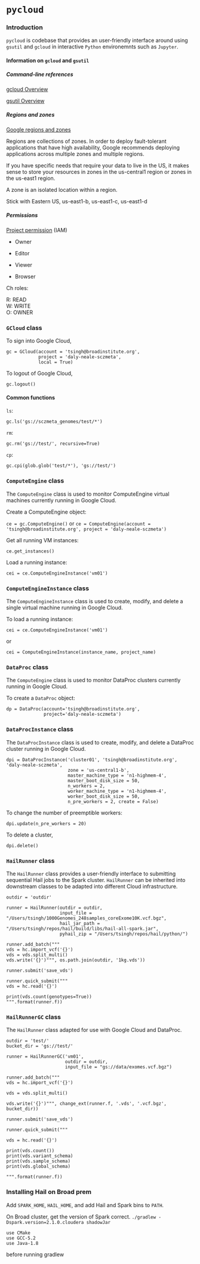 # `pycloud`

### Introduction

`pycloud` is codebase that provides an user-friendly interface around using `gsutil` and `gcloud` in interactive `Python` environemnts such as `Jupyter`.

#### Information on `gcloud` and `gsutil`

##### Command-line references

[gcloud Overview](https://cloud.google.com/sdk/gcloud/reference/)

[gsutil Overview](https://cloud.google.com/storage/docs/gsutil)

##### Regions and zones

[Google regions and zones](https://cloud.google.com/compute/docs/regions-zones/regions-zones)

Regions are collections of zones. In order to deploy fault-tolerant applications that have high availability, Google recommends deploying applications across multiple zones and multiple regions.

If you have specific needs that require your data to live in the US, it makes sense to store your resources in zones in the us-central1 region or zones in the us-east1 region.

A zone is an isolated location within a region. 

Stick with Eastern US, us-east1-b, us-east1-c, us-east1-d

##### Permissions

[Project permission](https://cloud.google.com/iam/docs/understanding-roles) (IAM)

- Owner  

- Editor  

- Viewer

- Browser 

Ch roles:

R: READ  
W: WRITE  
O: OWNER  


### `GCloud` class

To sign into Google Cloud, 

```
gc = GCloud(account = 'tsingh@broadinstitute.org', 
            project = 'daly-neale-sczmeta', 
            local = True)
```

To logout of Google Cloud,

`gc.logout()`

#### Common functions

`ls`:

`gc.ls('gs://sczmeta_genomes/test/*')`

`rm`:

`gc.rm('gs://test/', recursive=True)`

`cp`:

`gc.cpi(glob.glob('test/*'), 'gs://test/')`

### `ComputeEngine` class

The `ComputeEngine` class is used to monitor ComputeEngine virtual machines currently running in Google Cloud.

Create a ComputeEngine object:

`ce = gc.ComputeEngine()` or 
`ce = ComputeEngine(account = 'tsingh@broadinstitute.org', project = 'daly-neale-sczmeta')`

Get all running VM instances:

`ce.get_instances()`

Load a running instance:

`cei = ce.ComputeEngineInstance('vm01')`

### `ComputeEngineInstance` class

The `ComputeEngineInstance` class is used to create, modify, and delete a single virtual machine running in Google Cloud.

To load a running instance:

`cei = ce.ComputeEngineInstance('vm01')`

or 

`cei = ComputeEngineInstance(instance_name, project_name)`

### `DataProc` class

The `ComputeEngine` class is used to monitor DataProc clusters currently running in Google Cloud.

To create a `DataProc` object:

```
dp = DataProc(account='tsingh@broadinstitute.org', 
              project='daly-neale-sczmeta')
```

### `DataProcInstance` class

The `DataProcInstance` class is used to create, modify, and delete a DataProc cluster running in Google Cloud.


```
dpi = DataProcInstance('cluster01', 'tsingh@broadinstitute.org', 'daly-neale-sczmeta', 
                       zone = 'us-central1-b',
                       master_machine_type = 'n1-highmem-4', 
                       master_boot_disk_size = 50, 
                       n_workers = 2, 
                       worker_machine_type = 'n1-highmem-4', 
                       worker_boot_disk_size = 50,
                       n_pre_workers = 2, create = False)
```

To change the number of preemptible workers:

`dpi.update(n_pre_workers = 20)`

To delete a cluster,

`dpi.delete()`

### `HailRunner` class

The `HailRunner` class provides a user-friendly interface to submitting sequential Hail jobs to the Spark cluster. `HailRunner` can be inherited into downstream classes to be adapted into different Cloud infrastructure. 

```
outdir = 'outdir'

runner = HailRunner(outdir = outdir, 
                    input_file = "/Users/tsingh/1000Genomes_248samples_coreExome10K.vcf.bgz",
                    hail_jar_path = "/Users/tsingh/repos/hail/build/libs/hail-all-spark.jar", 
                    pyhail_zip = "/Users/tsingh/repos/hail/python/")

runner.add_batch(""" 
vds = hc.import_vcf('{}')
vds = vds.split_multi()
vds.write('{}')""", os.path.join(outdir, '1kg.vds'))

runner.submit('save_vds')
```

```
runner.quick_submit("""
vds = hc.read('{}')

print(vds.count(genotypes=True))
""".format(runner.f))
```

### `HailRunnerGC` class

The `HailRunner` class adapted for use with Google Cloud and DataProc.


```
outdir = 'test/'
bucket_dir = 'gs://test/'
```

```
runner = HailRunnerGC('vm01',
                      outdir = outdir, 
                      input_file = "gs://data/exomes.vcf.bgz")

runner.add_batch(""" 
vds = hc.import_vcf('{}')

vds = vds.split_multi()

vds.write('{}')""", change_ext(runner.f, '.vds', '.vcf.bgz', bucket_dir))

runner.submit('save_vds')
```

```
runner.quick_submit("""

vds = hc.read('{}')

print(vds.count())
print(vds.variant_schema)
print(vds.sample_schema)
print(vds.global_schema)

""".format(runner.f))
```

### Installing Hail on Broad prem

Add `SPARK_HOME`, `HAIL_HOME`, and add Hail and Spark bins to `PATH`.

On Broad cluster, get the version of Spark correct. `./gradlew -Dspark.version=2.1.0.cloudera shadowJar`

```
use CMake
use GCC-5.2
use Java-1.8
```

before running gradlew